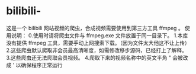 # bilibili-
这是一个 bilibili 网站视频的爬虫，合成视频需要使用到第三方工具 ffmpeg 。
使用说明：
0.使用时请将爬虫文件与 ffmpeg.exe 文件放置于同一目录下。
1.本库没有提供 ffmpeg 工具，需要手动上网搜索下载。（因为文件太大他这不让上传）
2.这些爬虫默认爬取非会员最高清晰度，如需修改移步源码，已经打上了解释。
3.这些爬虫还无法爬取会员视频。
4.爬取下来的视频名称中的英文半角 " 会被改成 ' 以确保程序正常运行
